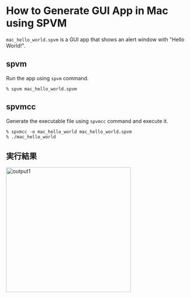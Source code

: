 # How to Generate GUI App in Mac using SPVM

`mac_hello_world.spvm` is a GUI app that shows an alert window with "Hello World!".

## spvm

Run the app using `spvm` command.

```
% spvm mac_hello_world.spvm
```

## spvmcc

Generate the executable file using `spvmcc` command and execute it.


```
% spvmcc -o mac_hello_world mac_hello_world.spvm
% ./mac_hello_world
```

## 実行結果
<img width="341" alt="output1" src="https://github.com/user-attachments/assets/ee691838-fa5b-49d1-bc58-64f97a4224ff">


